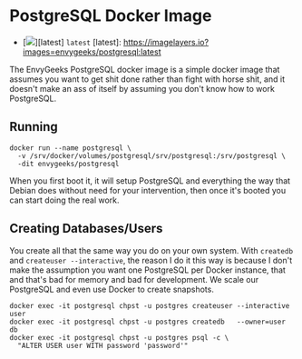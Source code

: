# PostgreSQL Docker Image

* [![](https://badge.imagelayers.io/envygeeks/postgresql:latest.svg)][latest] `latest`
[latest]:   https://imagelayers.io?images=envygeeks/postgresql:latest

The EnvyGeeks PostgreSQL docker image is a simple docker image that assumes
you want to get shit done rather than fight with horse shit, and it doesn't make
an ass of itself by assuming you don't know how to work PostgreSQL.

## Running

```shell
docker run --name postgresql \
  -v /srv/docker/volumes/postgresql/srv/postgresql:/srv/postgresql \
  -dit envygeeks/postgresql
```

When you first boot it, it will setup PostgreSQL and everything the way that
Debian does without need for your intervention, then once it's booted you can
start doing the real work.

## Creating Databases/Users

You create all that the same way you do on your own system. With `createdb`
and `createuser --interactive`, the reason I do it this way is because I don't
make the assumption you want one PostgreSQL per Docker instance, that and
that's bad for memory and bad for development.  We scale our PostgreSQL
and even use Docker to create snapshots.

```shell
docker exec -it postgresql chpst -u postgres createuser --interactive user
docker exec -it postgresql chpst -u postgres createdb   --owner=user  db
docker exec -it postgresql chpst -u postgres psql -c \
  "ALTER USER user WITH password 'password'"
```
